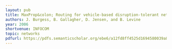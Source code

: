 ```yaml
---
layout: pub
title: MaxProp&colon; Routing for vehicle-based disruption-tolerant networks
authors: J. Burgess, B. Gallagher, D. Jensen, and B. Levine
year: 2006
shortvenue: INFOCOM
topic: networks
pdfurl: https://pdfs.semanticscholar.org/ebe6/a12fd8ff4525d1694580039a8c59c9bb2121.pdf
---
```

